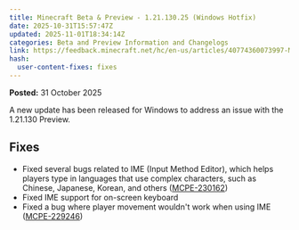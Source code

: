 ```yaml
---
title: Minecraft Beta & Preview - 1.21.130.25 (Windows Hotfix)
date: 2025-10-31T15:57:47Z
updated: 2025-11-01T18:34:14Z
categories: Beta and Preview Information and Changelogs
link: https://feedback.minecraft.net/hc/en-us/articles/40774360073997-Minecraft-Beta-Preview-1-21-130-25-Windows-Hotfix
hash:
  user-content-fixes: fixes
---
```


**Posted:** 31 October 2025

A new update has been released for Windows to address an issue with the 1.21.130 Preview.

## Fixes[](https://dev.azure.com/dev-mc/Minecraft/_wiki/wikis/Minecraft.wiki/30786/R21U13-3-Hotfix-Preview?anchor=fixes)

- Fixed several bugs related to IME (Input Method Editor), which helps players type in languages that use complex characters, such as Chinese, Japanese, Korean, and others ([MCPE-230162](https://bugs.mojang.com/browse/MCPE-230162)) 
- Fixed IME support for on-screen keyboard
- Fixed a bug where player movement wouldn't work when using IME ([MCPE-229246](https://bugs.mojang.com/browse/MCPE-229246))
